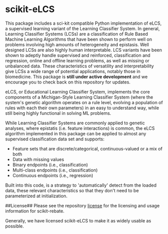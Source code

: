 # scikit-eLCS

This package includes a sci-kit compatible Python implementation of eLCS, a supervised learning variant of the Learning Classifier System. In general, Learning Classifier Systems (LCSs) are a classification of Rule Based Machine Learning Algorithms that have been shown to perform well on problems involving high amounts of heterogeneity and epistasis. Well designed LCSs are also highly human interpretable. LCS variants have been shown to adeptly handle supervised and reinforced, classification and regression, online and offline learning problems, as well as missing or unbalanced data. These characteristics of versatility and interpretability give LCSs a wide range of potential applications, notably those in biomedicine. This package is **still under active development** and we encourage you to check back on this repository for updates.

eLCS, or Educational Learning Classifier System, implements the core components of a Michigan-Style Learning Classifier System (where the system's genetic algorithm operates on a rule level,  evolving a population of rules with each their own parameters) in an easy to understand way, while still being highly functional in solving ML problems.

While Learning Classifier Systems are commonly applied to genetic analyses, where epistatis (i.e. feature interactions) is common, the eLCS algorithm implemented in this package can be applied to almost any supervised classification data set and supports:

* Feature sets that are discrete/categorical, continuous-valued or a mix of both
* Data with missing values
* Binary endpoints (i.e., classification)
* Multi-class endpoints (i.e., classification)
* Continuous endpoints (i.e., regression)

Built into this code, is a strategy to 'automatically' detect from the loaded data, these relevant characteristics so that they don't need to be parameterized at initialization.

##License##
Please see the repository [license](https://github.com/UrbsLab/scikit-eLCS/blob/master/LICENSE) for the licensing and usage information for scikit-rebate.

Generally, we have licensed scikit-eLCS to make it as widely usable as possible.

